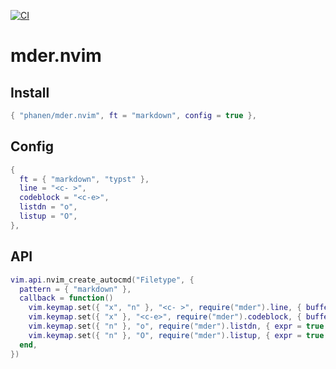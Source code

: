 [![CI](https://github.com/phanen/mder.nvim/actions/workflows/ci.yml/badge.svg)](https://github.com/phanen/mder.nvim/actions/workflows/ci.yml)
# mder.nvim

## Install
```lua
{ "phanen/mder.nvim", ft = "markdown", config = true },
```

## Config
```lua
{
  ft = { "markdown", "typst" },
  line = "<c- >",
  codeblock = "<c-e>",
  listdn = "o",
  listup = "O",
},
```

## API
```lua
vim.api.nvim_create_autocmd("Filetype", {
  pattern = { "markdown" },
  callback = function()
    vim.keymap.set({ "x", "n" }, "<c- >", require("mder").line, { buffer = 0 })
    vim.keymap.set({ "x" }, "<c-e>", require("mder").codeblock, { buffer = 0 })
    vim.keymap.set({ "n" }, "o", require("mder").listdn, { expr = true, buffer = 0 })
    vim.keymap.set({ "n" }, "O", require("mder").listup, { expr = true, buffer = 0 })
  end,
})
```
